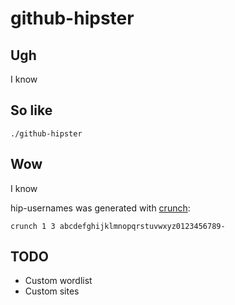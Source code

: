 # github-hipster

## Ugh

I know

## So like

`./github-hipster`

## Wow

I know

hip-usernames was generated with [crunch](https://sourceforge.net/projects/crunch-wordlist/):

`crunch 1 3 abcdefghijklmnopqrstuvwxyz0123456789-`

## TODO
+ Custom wordlist
+ Custom sites

